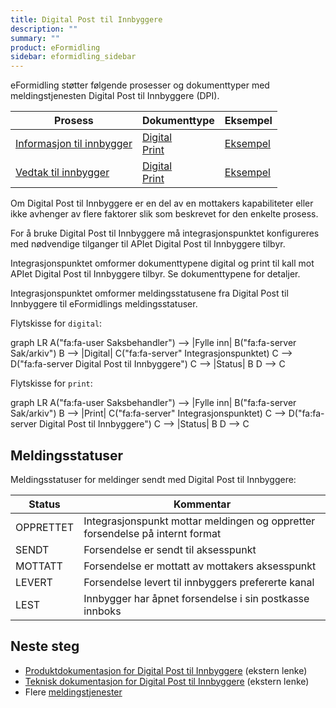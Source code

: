 ```yaml
---
title: Digital Post til Innbyggere
description: ""
summary: ""
product: eFormidling
sidebar: eformidling_sidebar
---
```


eFormidling støtter følgende prosesser og dokumenttyper med meldingstjenesten Digital Post til Innbyggere (DPI).

| **Prosess**                                                                 | **Dokumenttype**                                                       | **Eksempel**                                      |
|-----------------------------------------------------------------------------|------------------------------------------------------------------------|---------------------------------------------------|
| [Informasjon til innbygger](../../Funksjonalitet/informasjon_til_innbygger) | [Digital](../Dokumenttyper/digital)<br>[Print](../Dokumenttyper/print) | [Eksempel](../Eksempel/informasjon_til_innbygger) |
| [Vedtak til innbygger](../../Funksjonalitet/vedtak_til_innbygger)           | [Digital](../Dokumenttyper/digital)<br>[Print](../Dokumenttyper/print) | [Eksempel](../Eksempel/vedtak_til_innbygger)      |

Om Digital Post til Innbyggere er en del av en mottakers kapabiliteter eller ikke avhenger av flere faktorer slik som
beskrevet for den enkelte prosess.

For å bruke Digital Post til Innbyggere må integrasjonspunktet konfigureres med nødvendige tilganger til APIet Digital
Post til Innbyggere tilbyr.

Integrasjonspunktet omformer dokumenttypene digital og print til kall mot APIet Digital Post til Innbyggere tilbyr.
Se dokumenttypene for detaljer.

Integrasjonspunktet omformer meldingsstatusene fra Digital Post til Innbyggere til eFormidlings meldingsstatuser.

Flytskisse for `digital`:

<div class="mermaid">
graph LR
A("fa:fa-user Saksbehandler") --> |Fylle inn| B("fa:fa-server Sak/arkiv")
B --> |Digital| C("fa:fa-server" Integrasjonspunktet)
C --> D("fa:fa-server Digital Post til Innbyggere")
C --> |Status| B
D --> C
</div>

Flytskisse for `print`:

<div class="mermaid">
graph LR
A("fa:fa-user Saksbehandler") --> |Fylle inn| B("fa:fa-server Sak/arkiv")
B --> |Print| C("fa:fa-server" Integrasjonspunktet)
C --> D("fa:fa-server Digital Post til Innbyggere")
C --> |Status| B
D --> C
</div>

## Meldingsstatuser

Meldingsstatuser for meldinger sendt med Digital Post til Innbyggere:

| Status    | Kommentar                                                                     |
|-----------|-------------------------------------------------------------------------------|
| OPPRETTET | Integrasjonspunkt mottar meldingen og oppretter forsendelse på internt format |
| SENDT     | Forsendelse er sendt til aksesspunkt                                          |
| MOTTATT   | Forsendelse er mottatt av mottakers aksesspunkt                               |
| LEVERT    | Forsendelse levert til innbyggers prefererte kanal                            |
| LEST      | Innbygger har åpnet forsendelse i sin postkasse innboks                       |

## Neste steg

- [Produktdokumentasjon for Digital Post til Innbyggere](https://samarbeid.digdir.no/digital-postkasse/digital-postkasse-til-innbyggere/23) (ekstern lenke)
- [Teknisk dokumentasjon for Digital Post til Innbyggere](https://docs.digdir.no/resources/begrep/sikkerDigitalPost/innledning/) (ekstern lenke)
- Flere [meldingstjenester](./)
